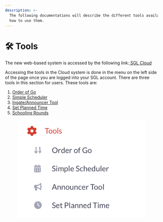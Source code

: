 ```yaml
---
description: >-
  The following documentations will describe the different tools available and
  how to use them.
---
```


# 🛠️ Tools

The new web-based system is accessed by the following link:[ SGL Cloud](https://app.showgroundslive.com/auth)

Accessing the tools in the Cloud system is done in the menu on the left side of the page once you are logged into your SGL account. There are three tools in this section for users. These tools are:&#x20;

1. [Order of Go](order-of-go-1.md)
2. [Simple Scheduler](simple-scheduler.md)
3. [Ingate/Announcer Tool](ingate-and-announcer-tool/)
4. [Set Planned Time](set-planned-time.md)
5. [Schooling Rounds](schooling-rounds.md)



<figure><img src="../../.gitbook/assets/image (38).png" alt=""><figcaption></figcaption></figure>
